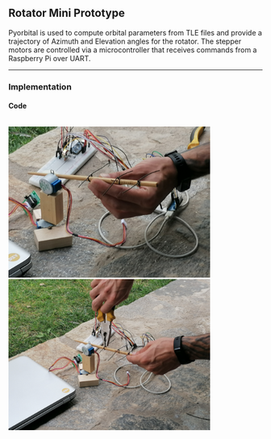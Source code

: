 ## Rotator Mini Prototype

Pyorbital is used to compute orbital parameters from TLE files and provide a trajectory of Azimuth and Elevation angles for the rotator.
The stepper motors are controlled via a microcontroller that receives commands from a Raspberry Pi over UART. 

---

### Implementation

#### Code

```

```
<img src="https://raw.githubusercontent.com/Silverlined/silverlined.github.io/main/res/prototype-1.jpg" alt="prototype-1" width="400">
<img src="https://raw.githubusercontent.com/Silverlined/silverlined.github.io/main/res/prototype-2.jpg" alt="prototype-2" width="400">


